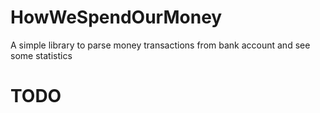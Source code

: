 # HowWeSpendOurMoney
A simple library to parse money transactions from bank account and see some statistics

# TODO
